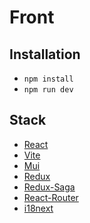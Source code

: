 # Front

## Installation

- ```npm install```
- ```npm run dev```

## Stack

- [React](https://reactjs.org/)
- [Vite](https://vitejs.dev/)
- [Mui](https://material-ui.com/)
- [Redux](https://redux.js.org/)
- [Redux-Saga](https://redux-saga.js.org/)
- [React-Router](https://reactrouter.com/en/main)
- [i18next](https://www.i18next.com/)
